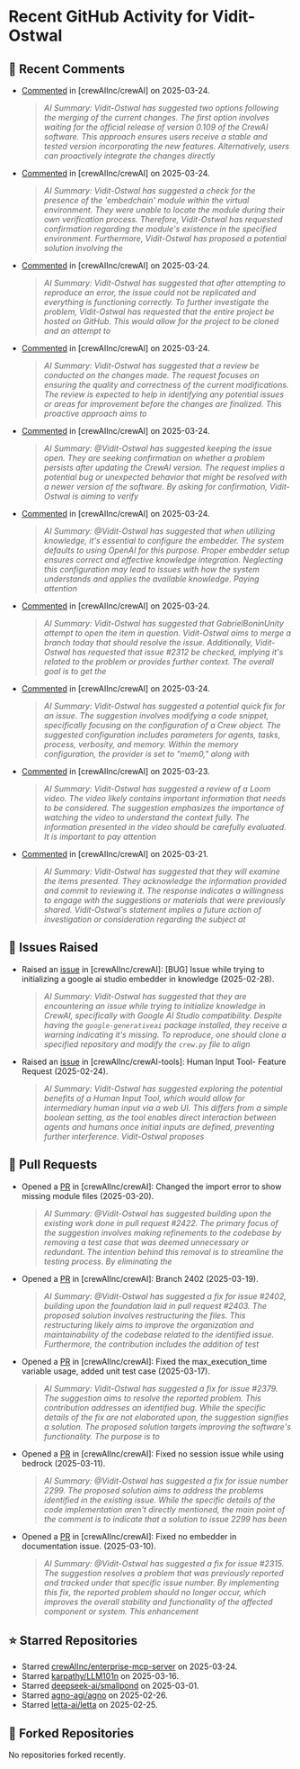 # Recent GitHub Activity for Vidit-Ostwal

## 💬 Recent Comments
- [Commented](https://github.com/crewAIInc/crewAI/issues/2307#issuecomment-2749221201) in [crewAIInc/crewAI] on 2025-03-24.
  > *AI Summary: Vidit-Ostwal has suggested two options following the merging of the current changes. The first option involves waiting for the official release of version 0.109 of the CrewAI software. This approach ensures users receive a stable and tested version incorporating the new features. Alternatively, users can proactively integrate the changes directly*
- [Commented](https://github.com/crewAIInc/crewAI/issues/2361#issuecomment-2749188232) in [crewAIInc/crewAI] on 2025-03-24.
  > *AI Summary: Vidit-Ostwal has suggested a check for the presence of the 'embedchain' module within the virtual environment. They were unable to locate the module during their own verification process. Therefore, Vidit-Ostwal has requested confirmation regarding the module's existence in the specified environment. Furthermore, Vidit-Ostwal has proposed a potential solution involving the*
- [Commented](https://github.com/crewAIInc/crewAI/issues/2459#issuecomment-2749056170) in [crewAIInc/crewAI] on 2025-03-24.
  > *AI Summary: Vidit-Ostwal has suggested that after attempting to reproduce an error, the issue could not be replicated and everything is functioning correctly. To further investigate the problem, Vidit-Ostwal has requested that the entire project be hosted on GitHub. This would allow for the project to be cloned and an attempt to*
- [Commented](https://github.com/crewAIInc/crewAI/pull/2388#issuecomment-2748877238) in [crewAIInc/crewAI] on 2025-03-24.
  > *AI Summary: Vidit-Ostwal has suggested that a review be conducted on the changes made. The request focuses on ensuring the quality and correctness of the current modifications. The review is expected to help in identifying any potential issues or areas for improvement before the changes are finalized. This proactive approach aims to*
- [Commented](https://github.com/crewAIInc/crewAI/issues/2014#issuecomment-2748747286) in [crewAIInc/crewAI] on 2025-03-24.
  > *AI Summary: @Vidit-Ostwal has suggested keeping the issue open. They are seeking confirmation on whether a problem persists after updating the CrewAI version. The request implies a potential bug or unexpected behavior that might be resolved with a newer version of the software. By asking for confirmation, Vidit-Ostwal is aiming to verify*
- [Commented](https://github.com/crewAIInc/crewAI/issues/2451#issuecomment-2748700354) in [crewAIInc/crewAI] on 2025-03-24.
  > *AI Summary: @Vidit-Ostwal has suggested that when utilizing knowledge, it's essential to configure the embedder. The system defaults to using OpenAI for this purpose. Proper embedder setup ensures correct and effective knowledge integration. Neglecting this configuration may lead to issues with how the system understands and applies the available knowledge. Paying attention*
- [Commented](https://github.com/crewAIInc/crewAI/issues/2307#issuecomment-2748692463) in [crewAIInc/crewAI] on 2025-03-24.
  > *AI Summary: Vidit-Ostwal has suggested that GabrielBoninUnity attempt to open the item in question. Vidit-Ostwal aims to merge a branch today that should resolve the issue. Additionally, Vidit-Ostwal has requested that issue #2312 be checked, implying it's related to the problem or provides further context. The overall goal is to get the*
- [Commented](https://github.com/crewAIInc/crewAI/issues/2448#issuecomment-2747616426) in [crewAIInc/crewAI] on 2025-03-24.
  > *AI Summary: Vidit-Ostwal has suggested a potential quick fix for an issue. The suggestion involves modifying a code snippet, specifically focusing on the configuration of a Crew object. The suggested configuration includes parameters for agents, tasks, process, verbosity, and memory. Within the memory configuration, the provider is set to "mem0," along with*
- [Commented](https://github.com/crewAIInc/crewAI/pull/2312#issuecomment-2746349906) in [crewAIInc/crewAI] on 2025-03-23.
  > *AI Summary: Vidit-Ostwal has suggested a review of a Loom video. The video likely contains important information that needs to be considered. The suggestion emphasizes the importance of watching the video to understand the context fully. The information presented in the video should be carefully evaluated. It is important to pay attention*
- [Commented](https://github.com/crewAIInc/crewAI/pull/2312#issuecomment-2744298524) in [crewAIInc/crewAI] on 2025-03-21.
  > *AI Summary: Vidit-Ostwal has suggested that they will examine the items presented. They acknowledge the information provided and commit to reviewing it. The response indicates a willingness to engage with the suggestions or materials that were previously shared. Vidit-Ostwal's statement implies a future action of investigation or consideration regarding the subject at*

## 🐛 Issues Raised
- Raised an [issue](https://github.com/crewAIInc/crewAI/issues/2255) in [crewAIInc/crewAI]: [BUG] Issue while trying to initializing a google ai studio embedder in knowledge (2025-02-28).
  > *AI Summary: Vidit-Ostwal has suggested that they are encountering an issue while trying to initialize knowledge in CrewAI, specifically with Google AI Studio compatibility. Despite having the `google-generativeai` package installed, they receive a warning indicating it's missing. To reproduce, one should clone a specified repository and modify the `crew.py` file to align*
- Raised an [issue](https://github.com/crewAIInc/crewAI-tools/issues/223) in [crewAIInc/crewAI-tools]: Human Input Tool- Feature Request (2025-02-24).
  > *AI Summary: Vidit-Ostwal has suggested exploring the potential benefits of a Human Input Tool, which would allow for intermediary human input via a web UI. This differs from a simple boolean setting, as the tool enables direct interaction between agents and humans once initial inputs are defined, preventing further interference. Vidit-Ostwal proposes*

## 🚀 Pull Requests
- Opened a [PR](https://github.com/crewAIInc/crewAI/pull/2423) in [crewAIInc/crewAI]: Changed the import error to show missing module files (2025-03-20).
  > *AI Summary: @Vidit-Ostwal has suggested building upon the existing work done in pull request #2422. The primary focus of the suggestion involves making refinements to the codebase by removing a test case that was deemed unnecessary or redundant. The intention behind this removal is to streamline the testing process. By eliminating the*
- Opened a [PR](https://github.com/crewAIInc/crewAI/pull/2408) in [crewAIInc/crewAI]: Branch 2402 (2025-03-19).
  > *AI Summary: @Vidit-Ostwal has suggested a fix for issue #2402, building upon the foundation laid in pull request #2403. The proposed solution involves restructuring the files. This restructuring likely aims to improve the organization and maintainability of the codebase related to the identified issue. Furthermore, the contribution includes the addition of test*
- Opened a [PR](https://github.com/crewAIInc/crewAI/pull/2388) in [crewAIInc/crewAI]: Fixed the max_execution_time variable usage, added unit test case (2025-03-17).
  > *AI Summary: Vidit-Ostwal has suggested a fix for issue #2379. The suggestion aims to resolve the reported problem. This contribution addresses an identified bug. While the specific details of the fix are not elaborated upon, the suggestion signifies a solution. The proposed solution targets improving the software's functionality. The purpose is to*
- Opened a [PR](https://github.com/crewAIInc/crewAI/pull/2337) in [crewAIInc/crewAI]: Fixed no session issue while using bedrock (2025-03-11).
  > *AI Summary: @Vidit-Ostwal has suggested a fix for issue number 2299. The proposed solution aims to address the problems identified in the existing issue. While the specific details of the code implementation aren't directly mentioned, the main point of the comment is to indicate that a solution to issue 2299 has been*
- Opened a [PR](https://github.com/crewAIInc/crewAI/pull/2317) in [crewAIInc/crewAI]: Fixed no embedder in documentation issue. (2025-03-10).
  > *AI Summary: @Vidit-Ostwal has suggested a fix for issue #2315. The suggestion resolves a problem that was previously reported and tracked under that specific issue number. By implementing this fix, the reported problem should no longer occur, which improves the overall stability and functionality of the affected component or system. This enhancement*

## ⭐ Starred Repositories
- Starred [crewAIInc/enterprise-mcp-server](https://github.com/crewAIInc/enterprise-mcp-server) on 2025-03-24.
- Starred [karpathy/LLM101n](https://github.com/karpathy/LLM101n) on 2025-03-16.
- Starred [deepseek-ai/smallpond](https://github.com/deepseek-ai/smallpond) on 2025-03-01.
- Starred [agno-agi/agno](https://github.com/agno-agi/agno) on 2025-02-26.
- Starred [letta-ai/letta](https://github.com/letta-ai/letta) on 2025-02-25.

## 🍴 Forked Repositories
No repositories forked recently.
